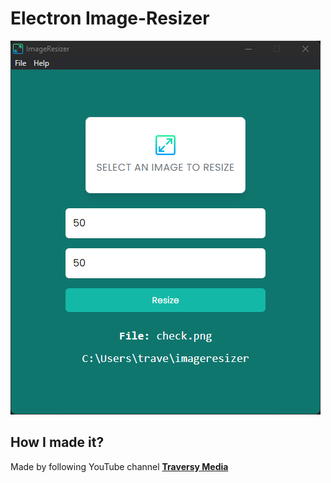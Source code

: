 # Electron Image-Resizer
![this is an image](https://github.com/newman-afk/electron/blob/master/assets/screen.png)
## How I made it?
Made by following YouTube channel **[Traversy Media](https://youtu.be/ML743nrkMHw)**
